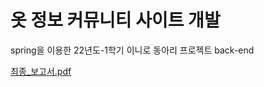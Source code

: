 # 옷 정보 커뮤니티 사이트 개발

spring을 이용한 22년도-1학기 이니로 동아리 프로젝트 back-end

[최종_보고서.pdf](https://github.com/201810777/surfers/files/8999579/_.pdf)

